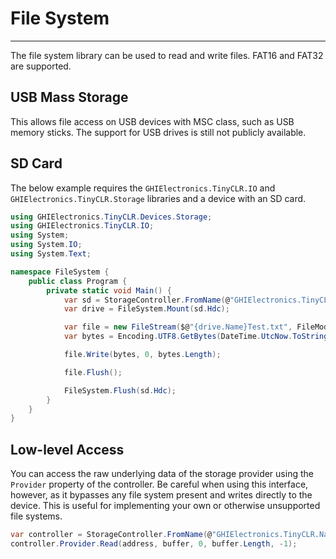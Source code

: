# File System
---
The file system library can be used to read and write files. FAT16 and FAT32 are supported.

## USB Mass Storage
This allows file access on USB devices with MSC class, such as USB memory sticks. The support for USB drives is still not publicly available.

## SD Card
The below example requires the `GHIElectronics.TinyCLR.IO` and `GHIElectronics.TinyCLR.Storage` libraries and a device with an SD card.

```cs
using GHIElectronics.TinyCLR.Devices.Storage;
using GHIElectronics.TinyCLR.IO;
using System;
using System.IO;
using System.Text;

namespace FileSystem {
    public class Program {
        private static void Main() {
            var sd = StorageController.FromName(@"GHIElectronics.TinyCLR.NativeApis.STM32F4.SdCardStorageController\0");
            var drive = FileSystem.Mount(sd.Hdc);

            var file = new FileStream($@"{drive.Name}Test.txt", FileMode.OpenOrCreate);
            var bytes = Encoding.UTF8.GetBytes(DateTime.UtcNow.ToString() + Environment.NewLine);

            file.Write(bytes, 0, bytes.Length);

            file.Flush();

            FileSystem.Flush(sd.Hdc);
        }
    }
}

```

## Low-level Access
You can access the raw underlying data of the storage provider using the `Provider` property of the controller. Be careful when using this interface, however, as it bypasses any file system present and writes directly to the device. This is useful for implementing your own or otherwise unsupported file systems.

```cs
var controller = StorageController.FromName(@"GHIElectronics.TinyCLR.NativeApis.STM32F4.SdCardStorageController\0");
controller.Provider.Read(address, buffer, 0, buffer.Length, -1);
```